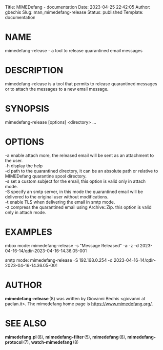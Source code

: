 Title: MIMEDefang - documentation
Date: 2023-04-25 22:42:05
Author: gbechis
Slug: man_mimedefang-release
Status: published
Template: documentation


# NAME

mimedefang-release - a tool to release quarantined email messages

# DESCRIPTION

mimedefang-release is a tool that permits to release quarantined
messages or to attach the messages to a new email message.

# SYNOPSIS

mimedefang-release [options] <directory\> ...  

# OPTIONS

-a enable attach more, the released email will be sent as an attachment to the
user.  
-h display the help  
-d path to the quarantined directory, it can
be an absolute path or relative to MIMEDefang quarantine spool
directory.  
-s set a custom subject for the email, this option is valid
only in attach mode.  
-S specify an smtp server, in this mode the
quarantined email will be delivered to the original user without
modifications.  
-t enable TLS when delivering the email in smtp mode.  
-z compress the quarantined email using Archive::Zip. this option is valid
only in attach mode.

# EXAMPLES

mbox mode: mimedefang-release -s "Message Released" -a -z -d
2023-04-16-14/qdir-2023-04-16-14.36.05-001

smtp mode: mimedefang-release -S 192.168.0.254 -d
2023-04-16-14/qdir-2023-04-16-14.36.05-001

# AUTHOR

**mimedefang-release** (8) was written by Giovanni Bechis
<giovanni at paclan.it\>. The mimedefang home page is
<https://www.mimedefang.org/>.

# SEE ALSO

**mimedefang.pl** (8), **mimedefang-filter** (5), **mimedefang** (8),
**mimedefang-protocol** (7), **watch-mimedefang** (8)

